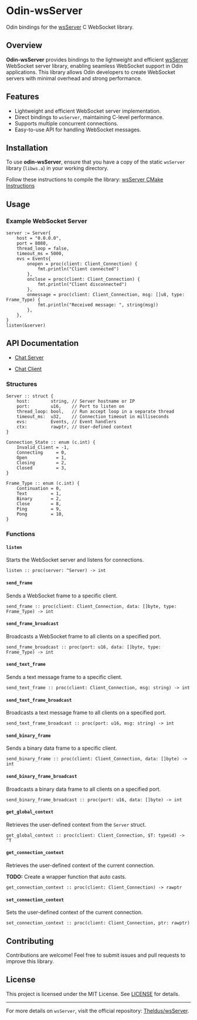 # Odin-wsServer

Odin bindings for the [wsServer](https://github.com/Theldus/wsServer) C WebSocket library.

## Overview

**Odin-wsServer** provides bindings to the lightweight and efficient [wsServer](https://github.com/Theldus/wsServer) WebSocket server library, enabling seamless WebSocket support in Odin applications. This library allows Odin developers to create WebSocket servers with minimal overhead and strong performance.

## Features

- Lightweight and efficient WebSocket server implementation.
- Direct bindings to `wsServer`, maintaining C-level performance.
- Supports multiple concurrent connections.
- Easy-to-use API for handling WebSocket messages.

## Installation

To use **odin-wsServer**, ensure that you have a copy of the static `wsServer` library (`libws.a`) in your working directory.

Follow these instructions to compile the library: [wsServer CMake Instructions](https://github.com/Theldus/wsServer/tree/master?tab=readme-ov-file#cmake)

## Usage

### Example WebSocket Server

```odin
server := Server{
    host = "0.0.0.0",
    port = 8080,
    thread_loop = false,
    timeout_ms = 5000,
    evs = Events{
        onopen = proc(client: Client_Connection) {
            fmt.println("Client connected")
        },
        onclose = proc(client: Client_Connection) {
            fmt.println("Client disconnected")
        },
        onmessage = proc(client: Client_Connection, msg: []u8, type: Frame_Type) {
            fmt.println("Received message: ", string(msg))
        },
    },
}
listen(&server)
```

## API Documentation

- [Chat Server](./server/main.odin)

- [Chat Client](./client/main.odin)

### Structures

```odin
Server :: struct {
    host:        string, // Server hostname or IP
    port:        u16,    // Port to listen on
    thread_loop: bool,   // Run accept loop in a separate thread
    timeout_ms:  u32,    // Connection timeout in milliseconds
    evs:         Events, // Event handlers
    ctx:         rawptr, // User-defined context
}
```

```odin
Connection_State :: enum (c.int) {
    Invalid_Client = -1,
    Connecting     = 0,
    Open           = 1,
    Closing        = 2,
    Closed         = 3,
}
```

```odin
Frame_Type :: enum (c.int) {
    Continuation = 0,
    Text         = 1,
    Binary       = 2,
    Close        = 8,
    Ping         = 9,
    Pong         = 10,
}
```

### Functions

#### `listen`
Starts the WebSocket server and listens for connections.

```odin
listen :: proc(server: ^Server) -> int
```

#### `send_frame`
Sends a WebSocket frame to a specific client.

```odin
send_frame :: proc(client: Client_Connection, data: []byte, type: Frame_Type) -> int
```

#### `send_frame_broadcast`
Broadcasts a WebSocket frame to all clients on a specified port.

```odin
send_frame_broadcast :: proc(port: u16, data: []byte, type: Frame_Type) -> int
```

#### `send_text_frame`
Sends a text message frame to a specific client.

```odin
send_text_frame :: proc(client: Client_Connection, msg: string) -> int
```

#### `send_text_frame_broadcast`
Broadcasts a text message frame to all clients on a specified port.

```odin
send_text_frame_broadcast :: proc(port: u16, msg: string) -> int
```

#### `send_binary_frame`
Sends a binary data frame to a specific client.

```odin
send_binary_frame :: proc(client: Client_Connection, data: []byte) -> int
```

#### `send_binary_frame_broadcast`
Broadcasts a binary data frame to all clients on a specified port.

```odin
send_binary_frame_broadcast :: proc(port: u16, data: []byte) -> int
```

#### `get_global_context`
Retrieves the user-defined context from the `Server` struct.

```odin
get_global_context :: proc(client: Client_Connection, $T: typeid) -> ^T
```

#### `get_connection_context`
Retrieves the user-defined context of the current connection.

**TODO:** Create a wrapper function that auto casts.

```odin
get_connection_context :: proc(client: Client_Connection) -> rawptr
```

#### `set_connection_context`
Sets the user-defined context of the current connection.

```odin
set_connection_context :: proc(client: Client_Connection, ptr: rawptr)
```

## Contributing

Contributions are welcome! Feel free to submit issues and pull requests to improve this library.

## License

This project is licensed under the MIT License. See [LICENSE](LICENSE) for details.

---

For more details on `wsServer`, visit the official repository: [Theldus/wsServer](https://github.com/Theldus/wsServer).
